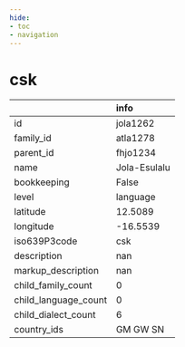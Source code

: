 ```yaml
---
hide:
- toc
- navigation
---
```

# csk
|                      | info         |
|:---------------------|:-------------|
| id                   | jola1262     |
| family_id            | atla1278     |
| parent_id            | fhjo1234     |
| name                 | Jola-Esulalu |
| bookkeeping          | False        |
| level                | language     |
| latitude             | 12.5089      |
| longitude            | -16.5539     |
| iso639P3code         | csk          |
| description          | nan          |
| markup_description   | nan          |
| child_family_count   | 0            |
| child_language_count | 0            |
| child_dialect_count  | 6            |
| country_ids          | GM GW SN     |